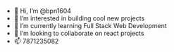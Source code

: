 - 👋 Hi, I’m @bpn1604
- 👀 I’m interested in building cool new projects
- 🌱 I’m currently learning Full Stack Web Development
- 💞️ I’m looking to collaborate on react projects
- 📫 7871235082

